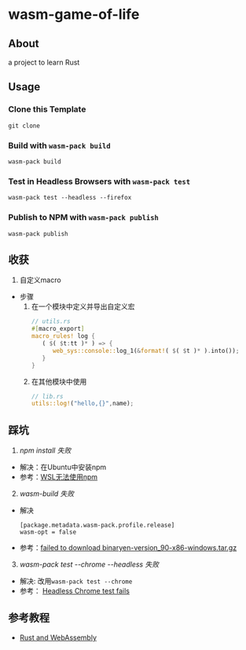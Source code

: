 # wasm-game-of-life

## About
a project to learn Rust

## Usage

### Clone this Template


```
git clone
```

### Build with `wasm-pack build`

```
wasm-pack build
```

### Test in Headless Browsers with `wasm-pack test`

```
wasm-pack test --headless --firefox
```

### Publish to NPM with `wasm-pack publish`

```
wasm-pack publish
```

## 收获
1. 自定义macro
- 步骤
   1. 在一个模块中定义并导出自定义宏
      ```Rust
      // utils.rs
      #[macro_export]
      macro_rules! log {
         ( $( $t:tt )* ) => {
            web_sys::console::log_1(&format!( $( $t )* ).into());
         }
      }
      ```
   2. 在其他模块中使用
      ```Rust
      // lib.rs
      utils::log!("hello,{}",name);
      ```


## 踩坑
1. *npm install 失败*
- 解决：在Ubuntu中安装npm
- 参考：[WSL无法使用npm](https://blog.csdn.net/hys__handsome/article/details/125687617)

2. *wasm-build 失败*
- 解决
   ```
   [package.metadata.wasm-pack.profile.release]
   wasm-opt = false
   ```
- 参考：[failed to download binaryen-version_90-x86-windows.tar.gz](https://github.com/rustwasm/wasm-pack/issues/864)

3. *wasm-pack test --chrome --headless 失败*
- 解决: 改用`wasm-pack test --chrome`
- 参考： [Headless Chrome test fails](https://github.com/rustwasm/wasm-pack/issues/611)
  

## 参考教程
- [Rust and WebAssembly](https://rustwasm.github.io/docs/book/introduction.html)